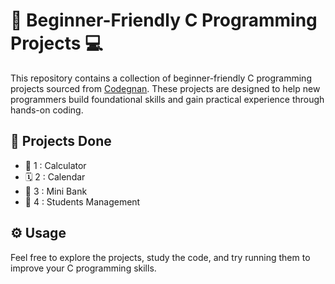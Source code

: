 # 🐍 Beginner-Friendly C Programming Projects 💻

This repository contains a collection of beginner-friendly C programming projects sourced from [Codegnan](https://codegnan.com/c-programming-projects/). These projects are designed to help new programmers build foundational skills and gain practical experience through hands-on coding.

## 📂 Projects Done

- 🧮 1 : Calculator
- 🗓️ 2 : Calendar
- 🏦 3 : Mini Bank
- 🏫 4 : Students Management

## ⚙️ Usage

Feel free to explore the projects, study the code, and try running them to improve your C programming skills.

